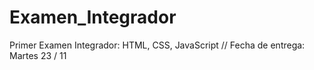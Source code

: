 # Examen_Integrador
Primer Examen Integrador: HTML, CSS, JavaScript // Fecha de entrega: Martes 23 / 11
